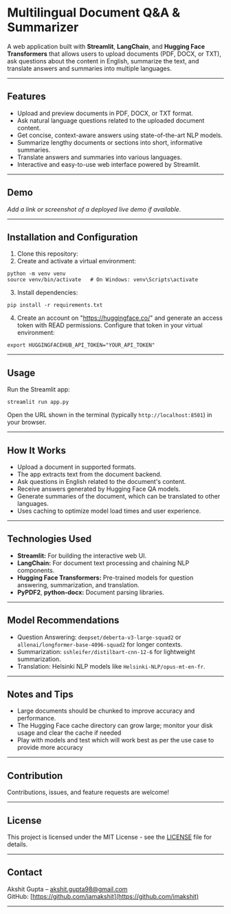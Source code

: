 # Multilingual Document Q&A & Summarizer

A web application built with **Streamlit**, **LangChain**, and **Hugging Face Transformers** that allows users to upload documents (PDF, DOCX, or TXT), ask questions about the content in English, summarize the text, and translate answers and summaries into multiple languages.

---

## Features

- Upload and preview documents in PDF, DOCX, or TXT format.
- Ask natural language questions related to the uploaded document content.
- Get concise, context-aware answers using state-of-the-art NLP models.
- Summarize lengthy documents or sections into short, informative summaries.
- Translate answers and summaries into various languages.
- Interactive and easy-to-use web interface powered by Streamlit.

---

## Demo

*Add a link or screenshot of a deployed live demo if available.*

---

## Installation and Configuration

1. Clone this repository:
2. Create and activate a virtual environment:

```
python -m venv venv
source venv/bin/activate   # On Windows: venv\Scripts\activate
```

3. Install dependencies:
```
pip install -r requirements.txt
```

4. Create an account on "https://huggingface.co/" and generate an access token with READ permissions. Configure that token in your virtual environment:

```
export HUGGINGFACEHUB_API_TOKEN="YOUR_API_TOKEN"
```
---

## Usage

Run the Streamlit app:
```
streamlit run app.py
```
Open the URL shown in the terminal (typically `http://localhost:8501`) in your browser.

---

## How It Works

- Upload a document in supported formats.
- The app extracts text from the document backend.
- Ask questions in English related to the document's content.
- Receive answers generated by Hugging Face QA models.
- Generate summaries of the document, which can be translated to other languages.
- Uses caching to optimize model load times and user experience.

---

## Technologies Used

- **Streamlit:** For building the interactive web UI.
- **LangChain:** For document text processing and chaining NLP components.
- **Hugging Face Transformers:** Pre-trained models for question answering, summarization, and translation.
- **PyPDF2**, **python-docx:** Document parsing libraries.

---

## Model Recommendations

- Question Answering: `deepset/deberta-v3-large-squad2` or `allenai/longformer-base-4096-squad2` for longer contexts.
- Summarization: `sshleifer/distilbart-cnn-12-6` for lightweight summarization.
- Translation: Helsinki NLP models like `Helsinki-NLP/opus-mt-en-fr`.

---

## Notes and Tips

- Large documents should be chunked to improve accuracy and performance.
- The Hugging Face cache directory can grow large; monitor your disk usage and clear the cache if needed
- Play with models and test which will work best as per the use case to provide more accuracy

---

## Contribution

Contributions, issues, and feature requests are welcome!

---

## License

This project is licensed under the MIT License - see the [LICENSE](LICENSE) file for details.

---

## Contact

Akshit Gupta – [akshit.gupta98@gmail.com](mailto:akshit.gupta98@gmail.com)  
GitHub: [https://github.com/iamakshit](https://github.com/imakshit)  

---
